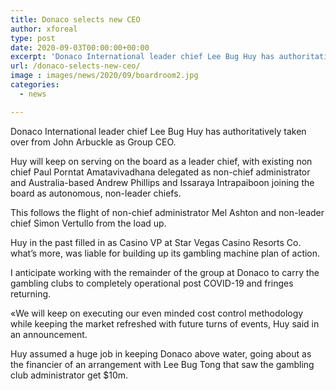 ```yaml
---
title: Donaco selects new CEO
author: xforeal 
type: post
date: 2020-09-03T00:00:00+00:00
excerpt: 'Donaco International leader chief Lee Bug Huy has authoritatively taken over from John Arbuckle as Group CEO '
url: /donaco-selects-new-ceo/
image : images/news/2020/09/boardroom2.jpg
categories:
  - news

---
```

Donaco International leader chief Lee Bug Huy has authoritatively taken over from John Arbuckle as Group CEO. 

Huy will keep on serving on the board as a leader chief, with existing non chief Paul Porntat Amatavivadhana delegated as non-chief administrator and Australia-based Andrew Phillips and Issaraya Intrapaiboon joining the board as autonomous, non-leader chiefs. 

This follows the flight of non-chief administrator Mel Ashton and non-leader chief Simon Vertullo from the load up. 

Huy in the past filled in as Casino VP at Star Vegas Casino Resorts Co. what&#8217;s more, was liable for building up its gambling machine plan of action. 

I anticipate working with the remainder of the group at Donaco to carry the gambling clubs to completely operational post COVID-19 and fringes returning. 

&#171;We will keep on executing our even minded cost control methodology while keeping the market refreshed with future turns of events, Huy said in an announcement. 

Huy assumed a huge job in keeping Donaco above water, going about as the financier of an arrangement with Lee Bug Tong that saw the gambling club administrator get $10m.